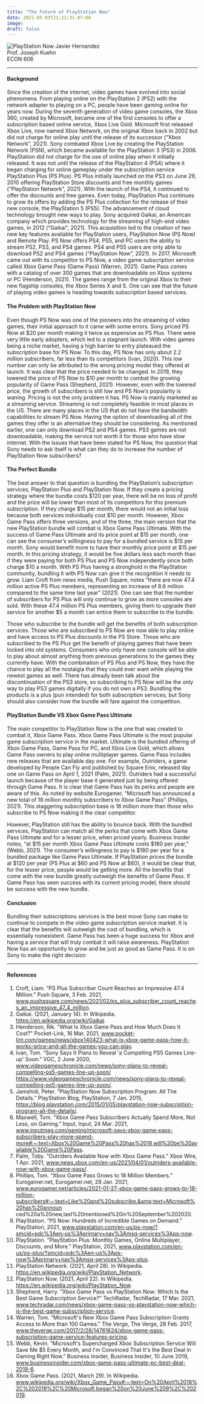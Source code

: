 ```yaml
---
title: "The Future of PlayStation Now"
date: 2021-05-03T21:21:31-07:00
image: 
draft: false
---
```


![PlayStation Now](/images/playstation-now.jpg)
Javier Hernandez  
Prof. Joseph Kuehn  
ECON 606  
- - - - - - - - -
#### Background 
Since the creation of the internet, video games have evolved into social phenomena. From playing online on the PlayStation 2 (PS2) with the network adapter to playing on a PC, people have been gaming online for years now. During the seventh generation of video game consoles, the Xbox 360, created by Microsoft, became one of the first consoles to offer a subscription based online service, Xbox Live Gold. Microsoft first released Xbox Live, now named Xbox Network, on the original Xbox back in 2002 but did not charge for online play until the release of its successor (“Xbox Network”, 2021). Sony combated Xbox Live by creating the PlayStation Network (PSN), which became available for the PlayStation 3 (PS3) in 2006. PlayStation did not charge for the use of online play when it initially released. It was not until the release of the PlayStation 4 (PS4) where it began charging for online gameplay under the subscription service PlayStation Plus (PS Plus). PS Plus initially launched on the PS3 on June 29, 2010 offering PlayStation Store discounts and free monthly games (“PlayStation Network”, 2021). With the launch of the PS4, it continued to offer the discounts and free games. Even today, PlayStation Plus continues to grow its offers by adding the PS Plus collection for the release of their new console, the PlayStation 5 (PS5). The advancement of cloud technology brought new ways to play. Sony acquired Gaikai, an American company which provides technology for the streaming of high-end video games, in 2012 (“Gaikai”, 2021). This acquisition led to the creation of two new key features available for PlayStation users, PlayStation Now (PS Now) and Remote Play. PS Now offers PS4, PS5, and PC users the ability to stream PS2, PS3, and PS4 games. PS4 and PS5 users are only able to download PS2 and PS4 games (“PlayStation Now”, 2021). In 2017, Microsoft came out with its competitor to PS Now, a video game subscription service called Xbox Game Pass (Game Pass) (Warren, 2021). Game Pass comes with a catalog of over 300 games that are downloadable on Xbox systems or PC (Henderson, 2021). The games range from the original Xbox to their new flagship consoles, the Xbox Series X and S. One can see that the future of playing video games is heading towards subscription based services.  

#### The Problem with PlayStation Now 
Even though PS Now was one of the pioneers into the streaming of video games, their 
initial approach to it came with some errors. Sony priced PS Now at $20 per month making it 
twice as expensive as PS Plus. There were very little early adopters, which led to a stagnant 
launch. With video games being a niche market, having a high barrier to entry plateaued the 
subscription base for PS Now. To this day, PS Now has only about 2.2 million subscribers, far 
less than its competitors (Ivan, 2020). This low number can only be attributed to the wrong 
pricing model they offered at launch. It was clear that the price needed to be changed. In 2019, 
they lowered the price of PS Now to $10 per month to combat the growing popularity of Game 
Pass (Shepherd, 2021). However, even with the lowered price, the growth of subscribers is still 
low and PS Now’s popularity is waning. Pricing is not the only problem it has. PS Now is mainly 
marketed as a streaming service. Streaming is not completely feasible in most places in the US. 
There are many places in the US that do not have the bandwidth capabilities to stream PS Now. 
Having the option of downloading all of the games they offer is an alternative they should be 
considering. As mentioned earlier, one can only download PS2 and PS4 games. PS3 games are 
not downloadable, making the service not worth it for those who have slow internet. With the 
issues that have been stated for PS Now, the question that Sony needs to ask itself is what can 
they do to increase the number of PlayStation Now subscribers?

#### The Perfect Bundle
The best answer to that question is bundling the PlayStation’s subscription services, 
PlayStation Plus and PlayStation Now. If they create a pricing strategy where the bundle costs 
$120 per year, there will be no loss of profit and the price will be lower than most of its 
competitors for this premium subscription. If they charge $15 per month, there would not an 
initial loss because both services individually cost $10 per month. However, Xbox Game Pass 
offers three versions, and of the three, the main version that the new PlayStation bundle will 
combat is Xbox Game Pass Ultimate. With the success of Game Pass Ultimate and its price point 
at $15 per month, one can see the consumer’s willingness to pay for a bundled service is $15 per 
month. Sony would benefit more to have their monthly price point at $15 per month. In this 
pricing strategy, it would be five dollars less each month than if they were paying for both PS 
Plus and PS Now independently since both charge $10 a month. With PS Plus having a 
stronghold in the PlayStation community, bundling it with PS Now can give it the recognition it 
needs to grow. Liam Croft from news media, Push Square, notes “there are now 47.4 million 
active PS Plus members, representing an increase of 8.6 million compared to the same time last 
year” (2021). One can see that the number of subscribers for PS Plus will only continue to grow 
as more consoles are sold. With these 47.4 million PS Plus members, giving them to upgrade 
their service for another $5 a month can entice them to subscribe to the bundle.  

Those who subscribe to the bundle will get the benefits of both subscription services. 
Those who are subscribed to PS Now are now able to play online and have access to PS Plus 
discounts in the PS Store. Those who are subscribed to the PS Plus get the benefit of playing 
games that have been locked into old systems. Consumers who only have one console will be 
able to play about almost anything from previous generations to the games they currently have.
With the combination of PS Plus and PS Now, they have the chance to play all the nostalgia that 
they could ever want while playing the newest games as well. There has already been talk about 
the discontinuation of the PS3 store, so subscribing to PS Now will be the only way to play PS3 
games digitally if you do not own a PS3. Bundling the products is a plus (pun intended) for both 
subscription services, but Sony should also consider how the bundle will fare against the 
competition. 

#### PlayStation Bundle VS Xbox Game Pass Ultimate
The main competitor to PlayStation Now is the one that was created to combat it, Xbox 
Game Pass. Xbox Game Pass Ultimate is the most popular game subscription service in the 
market. Ultimate is the bundled offering of Xbox Game Pass, Game Pass for PC, and Xbox Live 
Gold, which allows Game Pass owners to play online multiplayer games. Game Pass includes 
new releases that are available day one. For example, Outriders, a game developed by People 
Can Fly and published by Square Enix, released day one on Game Pass on April 1, 2021 (Palm, 
2021). Outriders had a successful launch because of the player base it generated just by being 
offered through Game Pass. It is clear that Game Pass has its perks and people are aware of this. 
As noted by website Eurogamer, “Microsoft has announced a new total of 18 million monthly 
subscribers to Xbox Game Pass” (Phillips, 2021). This staggering subscription base is 16 million 
more than those who subscribe to PS Now making it the clear competitor.  

However, PlayStation still has the ability to bounce back. With the bundled services, 
PlayStation can match all the perks that come with Xbox Game Pass Ultimate and for a lesser 
price, when priced yearly. Business Insider notes, “at $15 per month Xbox Game Pass Ultimate 
costs $180 per year,” (Webb, 2021). The consumer’s willingness to pay is $180 per year for a 
bundled package like Game Pass Ultimate. If PlayStation prices the bundle at $120 per year (PS 
Plus at $60 and PS Now at $60), it would be clear that, for the lesser price, people would be
getting more. All the benefits that come with the new bundle greatly outweigh the benefits of 
Game Pass. If Game Pass has seen success with its current pricing model, there should be 
success with the new bundle. 

#### Conclusion
Bundling their subscriptions services is the best move Sony can make to continue to 
compete in the video game subscription service market. It is clear that the benefits will outweigh 
the cost of bundling, which is essentially nonexistent. Game Pass has been a huge success for 
Xbox and having a service that will truly combat it will raise awareness. PlayStation Now has an 
opportunity to grow and be just as good as Game Pass. It is on Sony to make the right decision


- - - - - - - - - - - - - - - - - - - - - -
#### References
1. Croft, Liam. “PS Plus Subscriber Count Reaches an Impressive 47.4 Million.” Push Square, 3 
Feb. 2021, 
www.pushsquare.com/news/2021/02/ps_plus_subscriber_count_reaches_an_impressive_47_4_million.   
2. Gaikai. (2021, January 14). In Wikipedia. https://en.wikipedia.org/wiki/Gaikai. 
3. Henderson, Rik. “What Is Xbox Game Pass and How Much Does It Cost?” Pocket-Link, 16 Mar. 2021, www.pocket-lint.com/games/news/xbox140423-what-is-xbox-game-pass-how-it-works-price-and-all-the-games-you-can-play.   
4. Ivan, Tom. “Sony Says It Plans to Reveal 'a Compelling PS5 Games Line-up' Soon.” VGC, 2 June 2020, www.videogameschronicle.com/news/sony-plans-to-reveal-compelling-ps5-games-line-up-soon/ https://www.videogameschronicle.com/news/sony-plans-to-reveal-compelling-ps5-games-line-up-soon/.  
5. Jamshidi, Peter. “PlayStation Now Subscription Program: All The Details.” PlayStation Blog, 
PlayStation, 7 Jan. 2015, https://blog.playstation.com/2015/01/05/playstation-now-subscription-program-all-the-details/.  
6. Maxwell, Tom. “Xbox Game Pass Subscribers Actually Spend More, Not Less, on Gaming.” Input, Input, 24 Mar. 2021, www.inputmag.com/gaming/microsoft-says-xbox-game-pass-subscribers-play-more-spend-more#:~:text=Xbox%20Game%20Pass%20has%2018,will%20be%20available%20Game%20Pass.    
7. Palm, Toby. “Outriders Available Now with Xbox Game Pass.” Xbox Wire, 1 Apr. 2021, www.news.xbox.com/en-us/2021/04/01/outriders-available-now-with-xbox-game-pass/.   
8. Phillips, Tom. “Xbox Game Pass Grows to 18 Million Members.” Eurogamer.net, 
Eurogamer.net, 28 Jan. 2021, www.eurogamer.net/articles/2021-01-27-xbox-game-pass-grows-to-18-million-subscribers#:~:text=Like%20and%20subscribe.&amp;text=Microsoft%20has%20announ
ced%20a%20new,last%20mentioned%20in%20September%202020.  
9. PlayStation. “PS Now: Hundreds of Incredible Games on Demand.” PlayStation, 2021, 
www.playstation.com/en-us/ps-now/?smcid=pdc%3Aen-us%3Aprimary+nav%3Amsg-services%3Aps-now.  
10. PlayStation. “PlayStation Plus: Monthly Games, Online Multiplayer, Discounts, and More.” 
PlayStation, 2021, www.playstation.com/en-us/ps-plus/?smcid=pdc%3Aen-us%3Aps-now%3Aprimary+nav%3Amsg-services%3Aps-plus.  
11. PlayStation Network. (2021, April 28). In Wikipedia.  
https://en.wikipedia.org/wiki/PlayStation_Network.  
12. PlayStation Now. (2021, April 22). In Wikipedia. 
https://en.wikipedia.org/wiki/PlayStation_Now.  
13. Shepherd, Harry. “Xbox Game Pass vs PlayStation Now: Which Is the Best Game Subscription 
Service?” TechRadar, TechRadar, 17 Mar. 2021, www.techradar.com/news/xbox-game-pass-vs-playstation-now-which-is-the-best-game-subscription-service.   
14. Warren, Tom. “Microsoft's New Xbox Game Pass Subscription Grants Access to More than 100 
Games.” The Verge, The Verge, 28 Feb. 2017, 
www.theverge.com/2017/2/28/14761624/xbox-game-pass-subscription-game-service-features-pricing.  
15. Webb, Kevin. “Microsoft's Supercharged Xbox Subscription Service Will Save Me $5 Every 
Month, and I'm Convinced That It's the Best Deal in Gaming Right Now.” Business 
Insider, Business Insider, 10 June 2019, www.businessinsider.com/xbox-game-pass-ultimate-pc-best-deal-2019-6.  
16. Xbox Game Pass. (2021, March 29). In Wikipedia. www.wikipedia.org/wiki/Xbox_Game_Pass#:~:text=On%20April%2018%2C%202019%2C%20Microsoft,began%20on%20June%209%2C%202019.